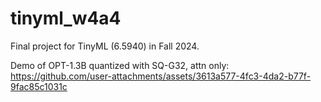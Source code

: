 # tinyml_w4a4
Final project for TinyML (6.5940) in Fall 2024.

Demo of OPT-1.3B quantized with SQ-G32, attn only:
https://github.com/user-attachments/assets/3613a577-4fc3-4da2-b77f-9fac85c1031c

